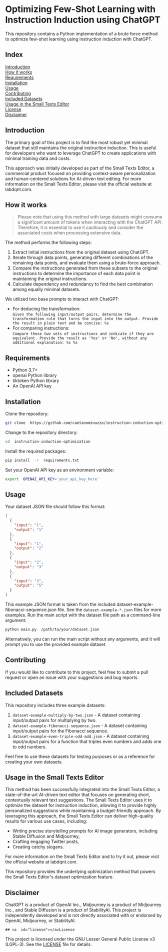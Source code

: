 # Optimizing Few-Shot Learning with Instruction Induction using ChatGPT

This repository contains a Python implementation of a brute force method to optimize few-shot learning using instruction induction with ChatGPT.

## Index

[Introduction](#introduction)  
[How it works](#how-it-works)  
[Requirements](#requirements)  
[Installation](#installation)  
[Usage](#usage)  
[Contributing](#contributing)  
[Included Datasets](#included-datasets)  
[Usage in the Small Texts Editor](#usage-in-the-small-texts-editor)  
[License](#license)  
[Disclaimer](#disclaimer)

## <a  id="introduction"></a>Introduction

The primary goal of this project is to find the most robust yet minimal dataset that still maintains the original instruction induction. This is useful for developers who want to leverage ChatGPT to create applications with minimal training data and costs.

This approach was initially developed as part of the Small Texts Editor, a commercial product focused on providing context-aware personalization and human-centered solutions for AI-driven text editing. For more information on the Small Texts Editor, please visit the official website at labdqnt.com.

## <a  id="how-it-works"></a>How it works

> Please note that using this method with large datasets might consume a significant amount of tokens when interacting with the ChatGPT API. Therefore, it is essential to use it cautiously and consider the associated costs when processing extensive data.

The method performs the following steps:

1. Extract initial instructions from the original dataset using ChatGPT.
2. Iterate through data points, generating different combinations of the remaining data points, and evaluate them using a brute-force approach.
3. Compare the instructions generated from these subsets to the original instructions to determine the importance of each data point in maintaining the original instructions.
4. Calculate dependency and redundancy to find the best combination among equally minimal datasets.

We utilized two base prompts to interact with ChatGPT:

- For deducing the transformation:  
  `Given the following input/output pairs, determine the transformation rule that turns the input into the output. Provide the result in plain text and be concise: %s`
- For comparing instructions:  
  `Compare these two sets of instructions and indicate if they are equivalent. Provide the result as 'Yes' or 'No', without any additional explanation: %s %s`

## <a  id="requirements"></a>Requirements

- Python 3.7+
- openai Python library
- tiktoken Python library
- An OpenAI API key

## <a  id="installation"></a>Installation

Clone the repository:

```bash
git clone  https://github.com/caetanominuzzo/instruction-induction-optimization.git
```

Change to the repository directory:

```bash
cd  instruction-induction-optimization
```

Install the required packages:

```bash
pip install  -r  requirements.txt
```

Set your OpenAI API key as an environment variable:

```bash
export  OPENAI_API_KEY='your_api_key_here'
```

## <a  id="usage"></a>Usage

Your dataset JSON file should follow this format:

```json
[
  {
    "input": "1",
    "output": "1"
  },
  {
    "input": "1",
    "output": "2"
  },
  {
    "input": "2",
    "output": "3"
  },
  {
    "input": "3",
    "output": "5"
  }
]
```

This example JSON format is taken from the included dataset-example-fibonacci-sequence.json file.
See the `dataset-example-*.json` files for more examples.
Run the main script with the dataset file path as a command-line argument:

```bash
python main.py  /path/to/your/dataset.json
```

Alternatively, you can run the main script without any arguments, and it will prompt you to use the provided example dataset.

## <a  id="contributing"></a>Contributing

If you would like to contribute to this project, feel free to submit a pull request or open an issue with your suggestions and bug reports.

## <a  id="included-datasets"></a>Included Datasets

This repository includes three example datasets:

1. `dataset-example-multiply-by-two.json` - A dataset containing input/output pairs for multiplying by two.
2. `dataset-example-fibonacci-sequence.json` - A dataset containing input/output pairs for the Fibonacci sequence.
3. `dataset-example-even-triple-odd-add.json` - A dataset containing input/output pairs for a function that triples even numbers and adds one to odd numbers.

Feel free to use these datasets for testing purposes or as a reference for creating your own datasets.

## <a  id="usage-in-the-small-texts-editor"></a>Usage in the Small Texts Editor

This method has been successfully integrated into the Small Texts Editor, a state-of-the-art AI-driven text editor that focuses on generating short, contextually relevant text suggestions. The Small Texts Editor uses it to optimize the dataset for instruction induction, allowing it to provide highly personalized suggestions while maintaining a budget-friendly approach.
By leveraging this approach, the Small Texts Editor can deliver high-quality results for various use cases, including:

- Writing precise storytelling prompts for AI image generators, including Stable Diffusion and Midjourney,
- Crafting engaging Twitter posts,
- Creating catchy slogans.

For more information on the Small Texts Editor and to try it out, please visit the official website at labdqnt.com.

This repository provides the underlying optimization method that powers the Small Texts Editor's dataset optimization feature.

## <a  id="disclaimer"></a>Disclaimer

ChatGPT is a product of OpenAI Inc., Midjourney is a product of Midjourney Inc., and Stable Diffusion is a product of StabilityAI. This project is independently developed and is not directly associated with or endorsed by OpenAI, Midjourney, or StabilityAI.

    ## <a  id="license"></a>License

This project is licensed under the GNU Lesser General Public License v3 (LGPL-3). See the [LICENSE](LICENSE) file for details.

